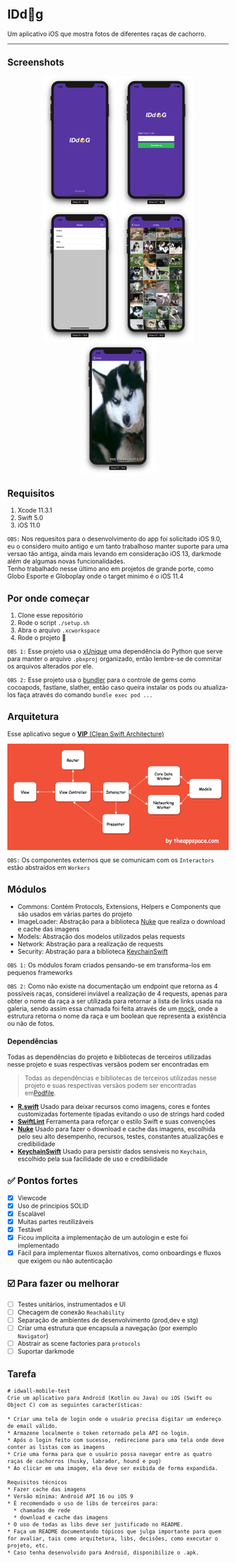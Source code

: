 # IDd🐶g


Um aplicativo iOS que mostra fotos de diferentes raças de cachorro.

---

## Screenshots

<p align="center">
  <img src=".github/splash.png" align="center" width=170>
  <img src=".github/login.png" align="center" width=170>
  <img src=".github/categories.png" align="center" width=170>
  <img src=".github/gallery.png" align="center" width=170>
  <img src=".github/photodetail.png" align="center" width=170>
</p>

## Requisitos

1. Xcode 11.3.1
2. Swift 5.0
3. iOS 11.0 

`OBS:` Nos requesitos para o desenvolvimento do app foi solicitado iOS 9.0, eu o considero muito antigo e um tanto trabalhoso manter suporte para uma versao tão antiga, ainda mais levando em consideração iOS 13, darkmode além de algumas novas funcionalidades. <br/>Tenho trabalhado nesse último ano em projetos de grande porte, como Globo Esporte e Globoplay onde o target minimo é o iOS 11.4

## Por onde começar
1. Clone esse repositório
2. Rode o script `./setup.sh`
3. Abra o arquivo `.xcworkspace`
4. Rode o projeto 🚀

`OBS 1:` Esse projeto usa o [xUnique](https://github.com/truebit/xUnique) uma dependência do Python que serve para manter o arquivo `.pbxproj` organizado, então lembre-se de commitar os arquivos alterados por ele.

`OBS 2:` Esse projeto usa o [bundler](https://bundler.io/) para o controle de gems como cocoapods, fastlane, slather, então caso queira instalar os pods ou atualiza-los faça através do comando `bundle exec pod ...`

## Arquitetura

Esse aplicativo segue o [**VIP** (Clean Swift Architecture)](https://hackernoon.com/introducing-clean-swift-architecture-vip-770a639ad7bf)

<p align="center">
  <img src=".github/VIP.png" align="center">
</p>

`OBS:` Os componentes externos que se comunicam com os `Interactors` estão abstraídos em `Workers`

## Módulos
* Commons: Contém Protocols, Extensions, Helpers e Components que são usados em várias partes do projeto
* ImageLoader: Abstração para a biblioteca [Nuke](https://github.com/kean/Nuke) que realiza o download e cache das imagens
* Models: Abstração dos modelos utilizados pelas requests
* Network: Abstração para a realização de requests
* Security: Abstração para a biblioteca [KeychainSwift](https://github.com/evgenyneu/keychain-swift)

`OBS 1:` Os módulos foram criados pensando-se em transforma-los em pequenos frameworks

`OBS 2:` Como não existe na documentação um endpoint que retorna as 4 possíveis raças, considerei inviável a realização de 4 requests, apenas para obter o nome da raça a ser utilizada para retornar a lista de links usada na galeria, sendo assim essa chamada foi feita através de um [mock](https://github.com/rafaelhziliao/iddog/blob/master/iddog/Sources/Scenes/Categories/Worker/CategoriesWorker%2BCategoriesExternalCalls.swift), onde a estrutura retorna o nome da raça e um boolean que representa a existência ou não de fotos.

### Dependências
Todas as dependências do projeto e bibliotecas de terceiros utilizadas nesse projeto e suas respectivas versãos podem ser encontradas em
> Todas as dependências e bibliotecas de terceiros utilizadas nesse projeto e suas respectivas versãos podem ser encontradas em[Podfile](https://github.com/rafaelhziliao/iddog/blob/master/Podfile).

* [**R.swift**](https://github.com/mac-cain13/R.swift) Usado para deixar recursos como imagens, cores e fontes customizadas fortemente tipadas evitando o uso de strings hard coded
* [**SwiftLint**](https://github.com/realm/SwiftLint) Ferramenta para reforçar o estilo Swift e suas convenções
* [**Nuke**](https://github.com/kean/Nuke) Usado para fazer o download e cache das imagens, escolhida pelo seu alto desempenho, recursos, testes, constantes atualizações e credibilidade
* [**KeychainSwift**](https://github.com/evgenyneu/keychain-swift) Usado para persistir dados sensíveis no `Keychain`, escolhido pela sua facilidade de uso e credibilidade

## ✅ Pontos fortes

* [x] Viewcode
* [x] Uso de principios SOLID
* [x] Escalável 
* [x] Muitas partes reutilizáveis
* [x] Testável
* [x] Ficou implícita a implementação de um autologin e este foi implementado
* [x] Fácil para implementar fluxos alternativos, como onboardings e fluxos que exigem ou não autenticação

## ☑️ Para fazer ou melhorar

* [ ] Testes unitários, instrumentados e UI
* [ ] Checagem de conexão `Reachability`
* [ ] Separação de ambientes de desenvolvimento (prod,dev e stg)
* [ ] Criar uma estrutura que encapsula a navegação (por exemplo `Navigator`)
* [ ] Abstrair as scene factories para `protocols`
* [ ] Suportar darkmode

## Tarefa
```
# idwall-mobile-test
Crie um aplicativo para Android (Kotlin ou Java) ou iOS (Swift ou Object C) com as seguintes características:

* Criar uma tela de login onde o usuário precisa digitar um endereço de email válido.
* Armazene localmente o token retornado pela API no login.
* Após o login feito com sucesso, redirecione para uma tela onde deve conter as listas com as imagens
* Crie uma forma para que o usuário possa navegar entre as quatro raças de cachorros (husky, labrador, hound e pug)
* Ao clicar em uma imagem, ela deve ser exibida de forma expandida.

Requisitos técnicos
* Fazer cache das imagens
* Versão mínima: Android API 16 ou iOS 9
* É recomendado o uso de libs de terceiros para:
  * chamadas de rede
  * download e cache das imagens
* O uso de todas as libs deve ser justificado no README.
* Faça um README documentando tópicos que julga importante para quem for avaliar, tais como arquitetura, libs, decisões, como executar o projeto, etc.
* Caso tenha desenvolvido para Android, disponibilize o .apk.
```
